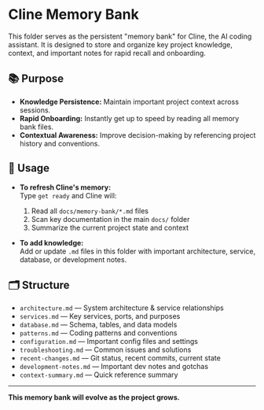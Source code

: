 # Cline Memory Bank

This folder serves as the persistent "memory bank" for Cline, the AI coding assistant. It is designed to store and organize key project knowledge, context, and important notes for rapid recall and onboarding.

## 📚 Purpose

- **Knowledge Persistence:** Maintain important project context across sessions.
- **Rapid Onboarding:** Instantly get up to speed by reading all memory bank files.
- **Contextual Awareness:** Improve decision-making by referencing project history and conventions.

## 🧠 Usage

- **To refresh Cline's memory:**  
  Type `get ready` and Cline will:
  1. Read all `docs/memory-bank/*.md` files
  2. Scan key documentation in the main `docs/` folder
  3. Summarize the current project state and context

- **To add knowledge:**  
  Add or update `.md` files in this folder with important architecture, service, database, or development notes.

## 🗂️ Structure

- `architecture.md` — System architecture & service relationships
- `services.md` — Key services, ports, and purposes
- `database.md` — Schema, tables, and data models
- `patterns.md` — Coding patterns and conventions
- `configuration.md` — Important config files and settings
- `troubleshooting.md` — Common issues and solutions
- `recent-changes.md` — Git status, recent commits, current state
- `development-notes.md` — Important dev notes and gotchas
- `context-summary.md` — Quick reference summary

---

**This memory bank will evolve as the project grows.**
